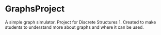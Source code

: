 # GraphsProject
A simple graph simulator. Project for Discrete Structures 1.
Created to make students to understand more about graphs and where it can be used.
